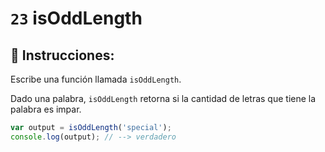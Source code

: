 # `23` isOddLength

## 📝 Instrucciones:

Escribe una función llamada `isOddLength`.

Dado una palabra, `isOddLength` retorna si la cantidad de letras que tiene la palabra es impar.

```Javascript
var output = isOddLength('special');
console.log(output); // --> verdadero
```